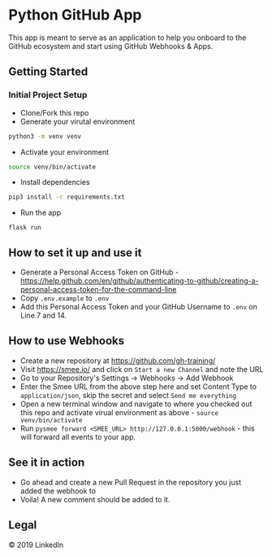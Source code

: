 # Python GitHub App

This app is meant to serve as an application to help you onboard to the GitHub ecosystem and start using GitHub Webhooks & Apps.

## Getting Started

### Initial Project Setup

- Clone/Fork this repo
- Generate your virutal environment

```sh
python3 -m venv venv
```

- Activate your environment

```sh
source venv/bin/activate
```

- Install dependencies

```sh
pip3 install -r requirements.txt
```

- Run the app

```
flask run
```


## How to set it up and use it

- Generate a Personal Access Token on GitHub - https://help.github.com/en/github/authenticating-to-github/creating-a-personal-access-token-for-the-command-line
- Copy `.env.example` to `.env`
- Add this Personal Access Token and your GitHub Username to `.env` on Line 7 and 14.

## How to use Webhooks

- Create a new repository at https://github.com/gh-training/
- Visit https://smee.io/ and click on `Start a new Channel` and note the URL
- Go to your Repository's Settings -> Webhooks -> Add Webhook
- Enter the Smee URL from the above step here and set Content Type to `application/json`, skip the secret and select `Send me everything`
- Open a new terminal window and navigate to where you checked out this repo and activate virual environment as above - `source venv/bin/activate`
- Run `pysmee forward <SMEE_URL> http://127.0.0.1:5000/webhook` - this will forward all events to your app.

## See it in action

- Go ahead and create a new Pull Request in the repository you just added the webhook to
- Voila! A new comment should be added to it.

## Legal

&copy; 2019 LinkedIn
